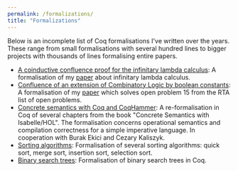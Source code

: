 ```yaml
---
permalink: /formalizations/
title: "Formalizations"
---
```


Below is an incomplete list of Coq formalisations I've written over
the years. These range from small formalisations with several hundred
lines to bigger projects with thousands of lines formalising entire
papers.

* [A coinductive confluence proof for the infinitary lambda calculus](https://github.com/lukaszcz/infinitary-confluence): A formalisation of my [paper](https://lmcs.episciences.org/6194)
  about infinitary lambda calculus.
* [Confluence of
  an extension of Combinatory Logic by boolean constants](https://github.com/lukaszcz/clc):
  A formalisation of my [paper](https://drops.dagstuhl.de/opus/volltexte/2017/7736/)
  which solves open problem 15 from the RTA list of open problems.
* [Concrete semantics with Coq and CoqHammer](https://github.com/lukaszcz/COQ-IMP):
  A re-formalisation in Coq of several chapters from the book
  "Concrete Semantics with Isabelle/HOL". The formalisation concerns
  operational semantics and compilation correctness for a simple
  imperative language. In cooperation with Burak Ekici and Cezary
  Kaliszyk.
* [Sorting algorithms](https://github.com/lukaszcz/sortalgs):
  Formalisation of several sorting algorithms: quick sort, merge sort,
  insertion sort, selection sort.
* [Binary search trees](https://github.com/lukaszcz/bst):
  Formalisation of binary search trees in Coq.
